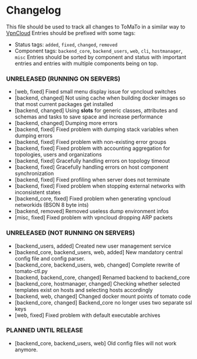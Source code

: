 # Changelog

This file should be used to track all changes to ToMaTo in a similar way to [VpnCloud](https://github.com/dswd/vpncloud.rs/blob/master/CHANGELOG.md)
Entries should be prefixed with some tags:
- Status tags: `added`, `fixed`, `changed`, `removed`
- Component tags: `backend_core`, `backend_users`, `web`, `cli`, `hostmanager`, `misc`
Entries should be sorted by component and status with important entries and entries with multiple components being on top.


### UNRELEASED (RUNNING ON SERVERS)
- [web, fixed] Fixed small menu display issue for vpncloud switches
- [backend, changed] Not using cache when building docker images so that most current packages get installed 
- [backend, changed] Using __slots__ for generic classes, attributes and schemas and tasks to save space and increase performance
- [backend, changed] Dumping more errors
- [backend, fixed] Fixed problem with dumping stack variables when dumping errors
- [backend, fixed] Fixed problem with non-existing error groups
- [backend, fixed] Fixed problem with accounting aggregation for topologies, users and organizations
- [backend, fixed] Gracefully handling errors on topology timeout
- [backend, fixed] Gracefully handling errors on host component synchronization
- [backend, fixed] Fixed profiling when server does not terminate
- [backend, fixed] Fixed problem when stopping external networks with inconsistent states
- [backend_core, fixed] Fixed problem when generating vpncloud networkids (BSON 8 byte ints)
- [backend, removed] Removed useless dump environment infos
- [misc, fixed] Fixed problem with vpncloud dropping ARP packets

### UNRELEASED (NOT RUNNING ON SERVERS)
- [backend_users, added] Created new user management service
- [backend_core, backend_users, web, added] New mandatory central config file and config parser.
- [backend_core, backend_users, web, changed] Complete rewrite of tomato-ctl.py
- [backend, backend_core, changed] Renamed backend to backend_core
- [backend_core, hostmanager, changed] Checking whether selected templates exist on hosts and selecting hosts accordingly
- [backend, web, changed] Changed docker mount points of tomato code
- [backend_core, changed] Backend_core no longer uses two separate ssl keys
- [web, fixed] Fixed problem with default executable archives

### PLANNED UNTIL RELEASE
- [backend_core, backend_users, web] Old config files will not work anymore.